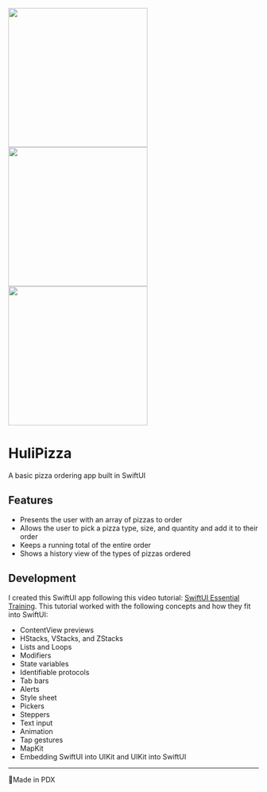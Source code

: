 <img src="https://i.imgur.com/Vy2GsVI.png" width="280px"> <img src="https://i.imgur.com/elu2pMI.png" width="280px"> <img src="https://i.imgur.com/rc0O1CP.png" width="280px"> 

# HuliPizza
A basic pizza ordering app built in SwiftUI

## Features

- Presents the user with an array of pizzas to order
- Allows the user to pick a pizza type, size, and quantity and add it to their order 
- Keeps a running total of the entire order
- Shows a history view of the types of pizzas ordered

## Development

I created this SwiftUI app following this video tutorial: [SwiftUI Essential Training](https://www.linkedin.com/learning/swiftui-essential-training/the-mind-blowing-game-changer-swiftui?u=2130809). This tutorial worked with the following concepts and how they fit into SwiftUI:
- ContentView previews
- HStacks, VStacks, and ZStacks
- Lists and Loops
- Modifiers
- State variables
- Identifiable protocols
- Tab bars
- Alerts
- Style sheet
- Pickers
- Steppers
- Text input
- Animation
- Tap gestures
- MapKit
- Embedding SwiftUI into UIKit and UIKit into SwiftUI

---
📍Made in PDX
